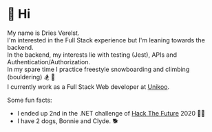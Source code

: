 # 👋 Hi

My name is Dries Verelst.  
I'm interested in the Full Stack experience but I'm leaning towards the backend.  
In the backend, my interests lie with testing (Jest), APIs and Authentication/Authorization.  
In my spare time I practice freestyle snowboarding and climbing (bouldering) 🏂 🧗  
I currently work as a Full Stack Web developer at [Unikoo](https://www.unikoo.be/en).

Some fun facts:
- I ended up 2nd in the .NET challenge of [Hack The Future](https://www.hackthefuture.be/home) 2020 👨‍💻
- I have 2 dogs, Bonnie and Clyde. 🐕 

